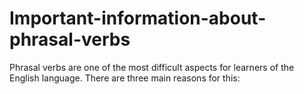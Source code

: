 # Important-information-about-phrasal-verbs
Phrasal verbs are one of the most difficult aspects for learners of the English language. There are three main reasons for this:

